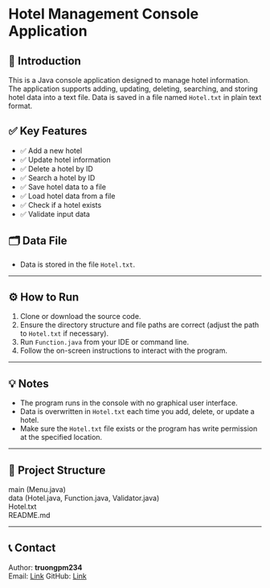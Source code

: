 # Hotel Management Console Application

## 📌 Introduction

This is a Java console application designed to manage hotel information. The application supports adding, updating, deleting, searching, and storing hotel data into a text file. Data is saved in a file named `Hotel.txt` in plain text format.

## ✅ Key Features

- ✅ Add a new hotel  
- ✅ Update hotel information  
- ✅ Delete a hotel by ID  
- ✅ Search a hotel by ID  
- ✅ Save hotel data to a file  
- ✅ Load hotel data from a file  
- ✅ Check if a hotel exists  
- ✅ Validate input data  

## 🗂️ Data File

- Data is stored in the file `Hotel.txt`.
___

## ⚙️ How to Run

1. Clone or download the source code.  
2. Ensure the directory structure and file paths are correct (adjust the path to `Hotel.txt` if necessary).  
3. Run `Function.java` from your IDE or command line.  
4. Follow the on-screen instructions to interact with the program.
___

## 💡 Notes

- The program runs in the console with no graphical user interface.  
- Data is overwritten in `Hotel.txt` each time you add, delete, or update a hotel.  
- Make sure the `Hotel.txt` file exists or the program has write permission at the specified location.
___

## 📁 Project Structure
main (Menu.java) <br>
data (Hotel.java,  Function.java, Validator.java) <br>
Hotel.txt<br>
README.md
___

## 📞 Contact

Author: **truongpm234**  
Email: [Link](phamminhtruong2032004@gmail.com)
GitHub: [Link](https://github.com/truongpm234)
